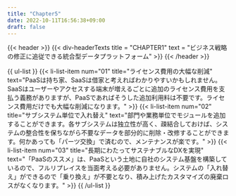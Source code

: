 ```yaml
---
title: "Chapter5"
date: 2022-10-11T16:56:38+09:00
draft: false
---
```


{{< header >}}
    {{< div-headerTexts
        title = "CHAPTER1"
        text = "ビジネス戦略の修正に追従できる統合型データプラットフォーム"
    >}}
{{< /header >}}

{{ ul-list }}
    {{< li-list-item 
        num="01"
        title="ライセンス費用の大幅な削減"
        text="PaaSは持ち家、SaaSは借家と考えればわかりやすいかもしれません。SaaSはユーザーやアクセスする端末が増えるごとに追加のライセンス費用を支払う義務がありますが、PaaSであればそうした追加利用料は不要です。ライセンス費用だけでも大幅な削減になります。"
    >}}
    {{< li-list-item 
        num="02"
        title="サブシステム単位で入れ替え"
        text="部門や業務単位でモジュールを追加することができます。各サブシステムは独立性が高く、疎結合しておけば、システムの整合性を保ちながら不要なデータを部分的に削除・改修することができます。何かあっても「パーツ交換」で済むので、メンテナンスが楽です。"
    >}}
    {{< li-list-item 
        num="03"
        title="長期にわたってサステナブルなDXを実現"
        text="「PaaSのススメ」は、PaaSという土地に自社のシステム基盤を構築しているので、フルリプレイスを当面考える必要がありません。システムの「入れ替え」ができるので「乗り換え」が不要となり、積み上げたカスタマイズの廃棄ロスがなくなります。"
    >}}
{{ /ul-list }} 
